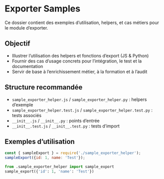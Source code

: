 # Exporter Samples

Ce dossier contient des exemples d’utilisation, helpers, et cas métiers pour le module d’exporter.

## Objectif
- Illustrer l’utilisation des helpers et fonctions d’export (JS & Python)
- Fournir des cas d’usage concrets pour l’intégration, le test et la documentation
- Servir de base à l’enrichissement métier, à la formation et à l’audit

## Structure recommandée
- `sample_exporter_helper.js` / `sample_exporter_helper.py` : helpers d’exemple
- `sample_exporter_helper.test.js` / `sample_exporter_helper.test.py` : tests associés
- `__init__.js` / `__init__.py` : points d’entrée
- `__init__.test.js` / `__init__.test.py` : tests d’import

## Exemples d’utilisation
```js
const { sampleExport } = require('./sample_exporter_helper');
sampleExport({id: 1, name: 'Test'});
```

```python
from .sample_exporter_helper import sample_export
sample_export({'id': 1, 'name': 'Test'})
```
